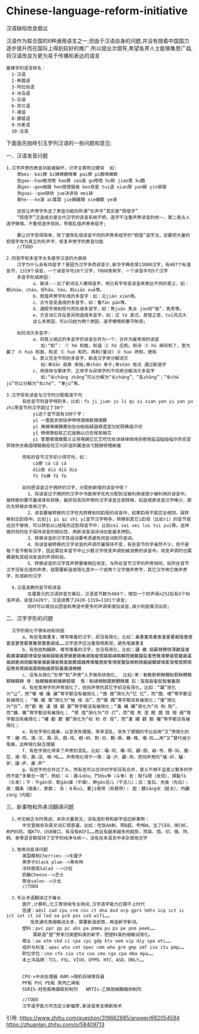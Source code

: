 # Chinese-language-reform-initiative
汉语缺陷改良倡议

汉语作为联合国的6种通用语言之一,但由于汉语自身的问题,并没有随着中国国力逐步提升而在国际上得到较好的推广.所以提出次倡导,希望各界人士能够集思广益,将汉语改良为更为易于传播和表达的语言

    最难学的语言排名：
      1-汉语 
      2-希腊语 
      3-阿拉伯语 
      4-冰岛语 
      5-日语 
      6-芬兰语 
      7-德语 
      8-挪威语 
      9-丹麦语 
      10-法语
    
下面我先抛砖引玉罗列汉语的一些问题和意见:

一、汉语发音问题
    
    1.汉字声旁的表音功能被破坏，识字主靠死记硬背  如:  
        卑bei--bai稗 bi婢裨髀俾萆 pai牌 pi脾啤蜱郫
        告gao--hao皓浩哠 kao靠 zao造 gu梏牿 hu鹄 jiao窖 ku酷
        艮gen--gen根跟 hen很恨狠痕 ken恳垦 tui退 xian限 yan眼 yin垠银
        夬guai--que缺炔 jue决诀抉 mei袂
        曷he---ke渴 ai蔼霭 jie揭碣羯 xie蝎歇 ye谒
        
        这些让声旁字失去了表音功能的所谓“形声字”其实是“假借字”
        “假借字”泛滥成灾是古代汉字的读音系统不明，造字不注重声旁读音的统一，第二是古人造字懒惰，不重视造字规则，导致乱借声旁来组字;
        
        要让识字变得简单，除了废除乱借读音不同的声旁来组字的“假借”造字法，还要把大量的假借字改为真正的形声字，恢复声旁字的表音功能
        //TODO
        
    2.同音字和多音字太多是学汉语的大麻烦
        汉字为什么会有同音字？是因为汉字多而读音少,新华字典收录13000汉字，有407个标准音节，1319个读音，一个读音平均10个汉字，7000常用字，一个读音平均5个汉字
        多音字形成原因:
              a、破读---出了新词古人懒得造字，用已有字改变读音来表达不同的意义，如：朝zhāo、cháo，好hǎo、hào，削xiāo xuē等。
              b、假借声旁字形成的多音字：如：见jiàn xiàn等。
              c、古今音变造成的多音字，如：番fān pān等。
              d、通假字用到现代而形成多音字，如：隽juàn 隽永 jùn同“俊”，隽秀等。
              e、方言词汇存在差异而造成多音字，如：忒 tè 差忒，差错之意，tuī风忒大
              这么多原因，可以归结为两个原因，造字懒惰和墨守陈规;
        
        如何消灭多音字:
              a、将意义相近的多音字的读音合并为一个，合并为最常用的读音
                 如:“和”： ① hé 和睦、和谐 ② hè 应和、和诗 ③ hú 麻将和了，意为赢了 ④ huó 和面，和泥 ⑤ huò 和药，两和(量词) ⑥ huo 搀和，搅和
              b、意义完全不同的多音字，新造汉字来分解消灭
                 如:单dān 孤单 单独;单chán 单于;单shàn 姓氏 通过新造字
              c、用简体与繁体字、正体字与异体字的不同来分解消灭多音字
                 如:“长cháng zhǎng”可以分解为“长cháng”、“長zhǎng”；“车chē jū”可以分解为“车chē”、“車jū”等。
              
    3.汉字现有读音与汉字的分配极度不均
          有些音节同音字特别多，比如：fu ji jian ju li qi xi xian yan yi yan yu zhi等音节的汉字超过了30个    
              yi这个音节就有108个字：
              yī 一壹医衣依铱伊咿椅漪猗欹揖噫黟
              yí 夷姨咦痍胰荑怡饴诒眙贻疑嶷移遗宜仪蛇颐彝迤沂圯
              yǐ 椅倚旖蚁舣乙钇迤酏以已衣尾矣蛾苡
              yì 意薏噫镱癔臆义议易埸蜴亿忆艺呓仡屹译驿峄怿绎邑挹悒益溢镒缢嗌亦弈奕翌羿轶佚衣裔熠翊翳毅疫役艾刈异谊抑翼逸诣弋懿肄佾殪劓瘗
          
          而有的音节汉字却少得可怜，如：
              cā擦 cá cǎ cà
              diū丢 diú diǔ diù
              fō fó佛 fǒ fò
          
          如何把读音过于拥挤的汉字，分配到新增的读音中呢？
            1、将读音过于拥挤的汉字中书面用字优先分配到没被利用或很少被利用的读音中。被转移的要尽量成体系转移，最好将其同声旁的汉字读音全部转移，如造成原读音汉字稀少，那优先转移非常用汉字。
            2、读音要被转移的汉字优先转移到同韵母的读音中，如果韵母不能完全相同，就转移到近韵母中。比如ji pi qi shi yi音节汉字特多，转移到其它i韵母（比如ri）的音节就远远不够用，可以转到以i结尾的近韵母音节中，比如cei sei xei lui tui yui等。这样做的目的在于保持读音的相似性，用新读音读诗词也能基本押韵。
            3、转移读音的汉字其组词要考虑避免同音词和尽音词。
            4、将读音被转移的汉字读音的声调尽量保持不变，有些音节的字虽然不少，但不是每个音节都有汉字，因此需在本音节中让少数汉字改变声调到被浪费的读音中。改变声调时也需要避免其组词发音的声调别扭。
            5、转移读音的汉字其声旁要做相应改变，与所在音节汉字的声旁相同，如所在音节汉字没有合适的声旁，就需要新造或简化其中一个或两个汉字做声旁字，其它汉字用它做声旁字，形成新的汉字
            
      4.汉语浪费的音节和读音
            在雷震元的汉语拼音方案后，汉语音节数为484个，增加一个拱声调ʌ252后有5个标准声调，读音2420个，汉语浪费了2420-1319=1101个读音;
            同时可以增加尖团音和粤语中更多的声调来增加读音,减少同音情况出现;
    
    
二、汉字字形的问题

      汉字的简化不够系统和彻底
          a、有些笔画重复、难写难看的汉字，却没有简化，比如：鼻重董美羹善堇霍藿截隆墨壹喜亶萋萱墓蓍篝尊蕾豊阑彧……汉字造字应注重简明美观，避免笔画重复
          b、有些结构臃肿、难写难看的汉字，也没有简化，比如：疆 藏 癌霸臂鞭傍薄藏餐谶爨媾灌罐颧嚎壕壑瀚糊蝴徽酱犟舅夔籁癞濑隆窿鹭磷粼嶙鳞麟戮辘麓霾髦耄懋篾濮攀磐譬赢嬴瀛撬觑衢阙阕瓤嚷攘壤襄镶睿蕤畲歙麝孀髓榫懈蟹邂亵誓嗜噬饕餮癣魍薇巍龌馨罅噱薰霪樱缨鹦嘤罂赝焉蔫嫣蜒魇黝黝鼹骤鬃纂攥遵樽鳟
          c、没有从简化“形旁”和“声旁”入手做系统简化,  比如:革：勒靴靳靶靺鞨鞑靼鞅鞭鞍鞯鞠鞣鞘 骨：骷髅骼骸骻髓髀髌髋  鬼：魁魂魄魅魇魍魉魑魔 髟：髦髯髫髻髭鬓鬟鬣鬃
          d、有些常用字的声旁简化了，但同声旁的其它字却没有简化，比如：“讓”简化为“让”，而“嚷 壤 攘 禳”等字都没有被简化；“憶 億”简化为“忆 亿”，而“臆、噫”等字都没有被简化； “觸 燭 濁”简化为“触 烛 浊”，而“镯 躅”等字都没有被简化；“僅”简化为“仅”，而“歏 勤 谨 馑 觐 鄞”等字都没有被简化；“溝 構 購”简化为“沟 构 购”，而“媾、篝”等字都没有被简化； “鄧 燈”简化为“邓 灯”，而“橙 凳 澄 瞪 蹬 镫 噔 磴”等字都没有被简化；“權 勸 歡 觀”简化为“权 劝 欢 观”，而“灌 罐 颧 鹳 獾”等字都没有被简化；
          e、有些字简化粗暴，以至丧失理据，带来混乱，丧失了理据的字比如用“又”旁简化的字：雞-鸡、漢-汉、鳳-凤、戲-戏、樹-树、對-对、艱-艰、難-难、嘆-叹……用“又”替代减少笔画，这种简化缺乏理据
          f、有些字简化带来了声旁的混乱，比如：壩-坝、壩-坝、顧-顾、爺-爷、際-际、層-层、導-导、澱-淀、噋-吨…… 声旁简化得不一致：瀘-泸、顱-颅，而同声旁的“爐-炉、驢-驴、廬-庐、蘆-芦”
          g、有些字的合并过了头，而有些可以合并的字却没有合并，意义不相干且意义繁多的字而不能“多繁合一简”，例如：斗：漏斗dǒu、鬥dòu争（斗争）发：發fā現（发现）、頭髮fà（头发）；干：干gān涉、乾gān燥（干燥）、幹gàn活儿（干活儿）；后：皇后、先後（先后）； 面：麵条（面条）、表面； 系：关系xì、繫jì鞋带（系鞋带）； 脏：髒zāng水（脏水）、内臟zàng（内脏）
          



三、新事物和外来词翻译问题

      1.中文缺乏与时俱进，夹杂大量英文，没有造形旁和新字适应新事物： 
          中文里面夹杂英文词汇很普遍，比如：吃饭AA制、照B超、考MBA、当了CEO、用CNC、刷POS机、唱KTV、USB接口、有没有WIFI……而且有越来越多的趋势，而英、西、印、俄、阿、韩、泰等语言都保持了文字的纯净与统一，没有在本语言中夹杂其他文字
          
      2.常用词音译问题
          美国樱桃Cherries-->车厘子
          黑李子black plum-->黑布林
          凉拌蔬菜Salad -->沙拉
          奶酪Cheese-->芝士
          聚会salon-->沙龙
          //TODO
          
      3.专业术语翻译过于雍长
          医疗,计算机,化工等领域专业用词,汉字造字能力已跟不上时代
          信通：adsl cad cpu crm cnc ct dna dvd erp gprs hdtv icp ict ic ict iot it id led oa pcb pos usb wifi…… 
             信息通讯类缩略词太多，需要新造部首，再造新字新词。 
          塑料：pvc ppr pp pc abs pa pmma pu ps pe pom peek…… 
              需新造“塑”旁来归类塑料类的新字，把塑料类的缩略词简化。 
          商业：aa atm cbd ci cpa cpi gdp ktv oem vip diy spa otc…… 
          组织与标准：apec wto cet opec cmm who gre gmp imf iso itu pmp…… 
          职位学位：ceo cfo cio cto coo cmo cgo cpa mba mpa…… 
          本土洋品牌：TCL、FSL、VIVO、OPPO、HTC、ASD、ONLY……

          
          CPU->中央处理器 RAM->随机存储寄存器
          PP板 PVC PE板 聚丙乙烯板
          SSRIS-羟色胺再摄取抑制剂   NRTIs-乙酰胆碱酯酶抑制剂
          
          //TODO
          汉字造字能力可否定义新偏旁,新读音来支撑新技术

引用:
   https://www.zhihu.com/question/319662885/answer/662054594
   https://zhuanlan.zhihu.com/p/58409713
